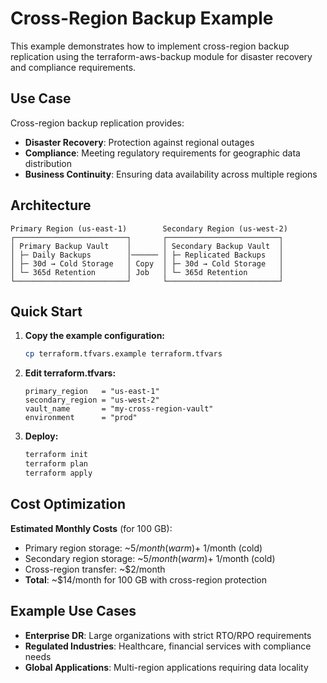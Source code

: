 # Cross-Region Backup Example

This example demonstrates how to implement cross-region backup replication using the terraform-aws-backup module for disaster recovery and compliance requirements.

## Use Case

Cross-region backup replication provides:
- **Disaster Recovery**: Protection against regional outages
- **Compliance**: Meeting regulatory requirements for geographic data distribution
- **Business Continuity**: Ensuring data availability across multiple regions

## Architecture

```
Primary Region (us-east-1)        Secondary Region (us-west-2)
┌─────────────────────────┐       ┌─────────────────────────┐
│ Primary Backup Vault    │       │ Secondary Backup Vault  │
│ ├─ Daily Backups        │────── │ ├─ Replicated Backups   │
│ ├─ 30d → Cold Storage   │ Copy  │ ├─ 30d → Cold Storage   │
│ └─ 365d Retention       │ Job   │ └─ 365d Retention       │
└─────────────────────────┘       └─────────────────────────┘
```

## Quick Start

1. **Copy the example configuration:**
   ```bash
   cp terraform.tfvars.example terraform.tfvars
   ```

2. **Edit terraform.tfvars:**
   ```hcl
   primary_region   = "us-east-1"
   secondary_region = "us-west-2"
   vault_name       = "my-cross-region-vault"
   environment      = "prod"
   ```

3. **Deploy:**
   ```bash
   terraform init
   terraform plan
   terraform apply
   ```

## Cost Optimization

**Estimated Monthly Costs** (for 100 GB):
- Primary region storage: ~$5/month (warm) + ~$1/month (cold)
- Secondary region storage: ~$5/month (warm) + ~$1/month (cold)
- Cross-region transfer: ~$2/month
- **Total**: ~$14/month for 100 GB with cross-region protection

## Example Use Cases

- **Enterprise DR**: Large organizations with strict RTO/RPO requirements
- **Regulated Industries**: Healthcare, financial services with compliance needs
- **Global Applications**: Multi-region applications requiring data locality
